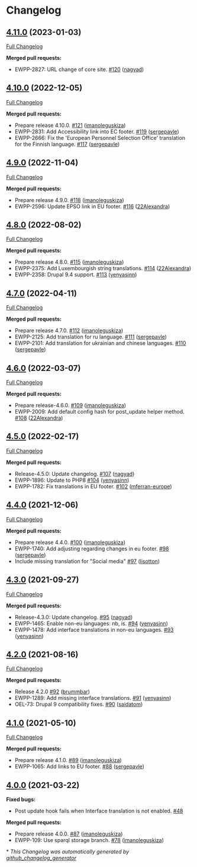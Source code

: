 # Changelog

## [4.11.0](https://github.com/openeuropa/oe_corporate_blocks/tree/4.11.0) (2023-01-03)

[Full Changelog](https://github.com/openeuropa/oe_corporate_blocks/compare/4.10.0...4.11.0)

**Merged pull requests:**

- EWPP-2827: URL change of core site. [\#120](https://github.com/openeuropa/oe_corporate_blocks/pull/120) ([nagyad](https://github.com/nagyad))

## [4.10.0](https://github.com/openeuropa/oe_corporate_blocks/tree/4.10.0) (2022-12-05)

[Full Changelog](https://github.com/openeuropa/oe_corporate_blocks/compare/4.9.0...4.10.0)

**Merged pull requests:**

- Prepare release 4.10.0. [\#121](https://github.com/openeuropa/oe_corporate_blocks/pull/121) ([imanoleguskiza](https://github.com/imanoleguskiza))
- EWPP-2831: Add Accessibility link into EC footer. [\#119](https://github.com/openeuropa/oe_corporate_blocks/pull/119) ([sergepavle](https://github.com/sergepavle))
- EWPP-2666: Fix the 'European Personnel Selection Office' translation for the Finnish language. [\#117](https://github.com/openeuropa/oe_corporate_blocks/pull/117) ([sergepavle](https://github.com/sergepavle))

## [4.9.0](https://github.com/openeuropa/oe_corporate_blocks/tree/4.9.0) (2022-11-04)

[Full Changelog](https://github.com/openeuropa/oe_corporate_blocks/compare/4.8.0...4.9.0)

**Merged pull requests:**

- Prepare release 4.9.0. [\#118](https://github.com/openeuropa/oe_corporate_blocks/pull/118) ([imanoleguskiza](https://github.com/imanoleguskiza))
- EWPP-2596: Update EPSO link in EU footer. [\#116](https://github.com/openeuropa/oe_corporate_blocks/pull/116) ([22Alexandra](https://github.com/22Alexandra))

## [4.8.0](https://github.com/openeuropa/oe_corporate_blocks/tree/4.8.0) (2022-08-02)

[Full Changelog](https://github.com/openeuropa/oe_corporate_blocks/compare/4.7.0...4.8.0)

**Merged pull requests:**

- Prepare release 4.8.0. [\#115](https://github.com/openeuropa/oe_corporate_blocks/pull/115) ([imanoleguskiza](https://github.com/imanoleguskiza))
- EWPP-2375: Add Luxembourgish string translations. [\#114](https://github.com/openeuropa/oe_corporate_blocks/pull/114) ([22Alexandra](https://github.com/22Alexandra))
- EWPP-2358: Drupal 9.4 support. [\#113](https://github.com/openeuropa/oe_corporate_blocks/pull/113) ([yenyasinn](https://github.com/yenyasinn))

## [4.7.0](https://github.com/openeuropa/oe_corporate_blocks/tree/4.7.0) (2022-04-11)

[Full Changelog](https://github.com/openeuropa/oe_corporate_blocks/compare/4.6.0...4.7.0)

**Merged pull requests:**

- Prepare release 4.7.0. [\#112](https://github.com/openeuropa/oe_corporate_blocks/pull/112) ([imanoleguskiza](https://github.com/imanoleguskiza))
- EWPP-2125: Add translation for ru language. [\#111](https://github.com/openeuropa/oe_corporate_blocks/pull/111) ([sergepavle](https://github.com/sergepavle))
- EWPP-2101: Add translation for ukrainian and chinese languages. [\#110](https://github.com/openeuropa/oe_corporate_blocks/pull/110) ([sergepavle](https://github.com/sergepavle))

## [4.6.0](https://github.com/openeuropa/oe_corporate_blocks/tree/4.6.0) (2022-03-07)

[Full Changelog](https://github.com/openeuropa/oe_corporate_blocks/compare/4.5.0...4.6.0)

**Merged pull requests:**

- Prepare release-4.6.0. [\#109](https://github.com/openeuropa/oe_corporate_blocks/pull/109) ([imanoleguskiza](https://github.com/imanoleguskiza))
- EWPP-2009: Add default config hash for post\_update helper method. [\#108](https://github.com/openeuropa/oe_corporate_blocks/pull/108) ([22Alexandra](https://github.com/22Alexandra))

## [4.5.0](https://github.com/openeuropa/oe_corporate_blocks/tree/4.5.0) (2022-02-17)

[Full Changelog](https://github.com/openeuropa/oe_corporate_blocks/compare/4.4.0...4.5.0)

**Merged pull requests:**

- Release-4.5.0: Update changelog. [\#107](https://github.com/openeuropa/oe_corporate_blocks/pull/107) ([nagyad](https://github.com/nagyad))
- EWPP-1896: Update to PHP8 [\#104](https://github.com/openeuropa/oe_corporate_blocks/pull/104) ([yenyasinn](https://github.com/yenyasinn))
- EWPP-1782: Fix translations in EU footer. [\#102](https://github.com/openeuropa/oe_corporate_blocks/pull/102) ([mferran-europe](https://github.com/mferran-europe))

## [4.4.0](https://github.com/openeuropa/oe_corporate_blocks/tree/4.4.0) (2021-12-06)

[Full Changelog](https://github.com/openeuropa/oe_corporate_blocks/compare/4.3.0...4.4.0)

**Merged pull requests:**

- Prepare release 4.4.0. [\#100](https://github.com/openeuropa/oe_corporate_blocks/pull/100) ([imanoleguskiza](https://github.com/imanoleguskiza))
- EWPP-1740: Add adjusting regarding changes in eu footer. [\#98](https://github.com/openeuropa/oe_corporate_blocks/pull/98) ([sergepavle](https://github.com/sergepavle))
- Include missing translation for "Social media" [\#97](https://github.com/openeuropa/oe_corporate_blocks/pull/97) ([lisotton](https://github.com/lisotton))

## [4.3.0](https://github.com/openeuropa/oe_corporate_blocks/tree/4.3.0) (2021-09-27)

[Full Changelog](https://github.com/openeuropa/oe_corporate_blocks/compare/4.2.0...4.3.0)

**Merged pull requests:**

- Release-4.3.0: Update changelog. [\#95](https://github.com/openeuropa/oe_corporate_blocks/pull/95) ([nagyad](https://github.com/nagyad))
- EWPP-1465: Enable non-eu languages: nb, is. [\#94](https://github.com/openeuropa/oe_corporate_blocks/pull/94) ([yenyasinn](https://github.com/yenyasinn))
- EWPP-1478: Add interface translations in non-eu languages. [\#93](https://github.com/openeuropa/oe_corporate_blocks/pull/93) ([yenyasinn](https://github.com/yenyasinn))

## [4.2.0](https://github.com/openeuropa/oe_corporate_blocks/tree/4.2.0) (2021-08-16)

[Full Changelog](https://github.com/openeuropa/oe_corporate_blocks/compare/4.1.0...4.2.0)

**Merged pull requests:**

- Release 4.2.0 [\#92](https://github.com/openeuropa/oe_corporate_blocks/pull/92) ([brummbar](https://github.com/brummbar))
- EWPP-1289: Add missing interface translations. [\#91](https://github.com/openeuropa/oe_corporate_blocks/pull/91) ([yenyasinn](https://github.com/yenyasinn))
- OEL-73: Drupal 9 compatibility fixes. [\#90](https://github.com/openeuropa/oe_corporate_blocks/pull/90) ([saidatom](https://github.com/saidatom))

## [4.1.0](https://github.com/openeuropa/oe_corporate_blocks/tree/4.1.0) (2021-05-10)

[Full Changelog](https://github.com/openeuropa/oe_corporate_blocks/compare/4.0.0...4.1.0)

**Merged pull requests:**

- Prepare release 4.1.0. [\#89](https://github.com/openeuropa/oe_corporate_blocks/pull/89) ([imanoleguskiza](https://github.com/imanoleguskiza))
- EWPP-1065: Add links to EU footer. [\#88](https://github.com/openeuropa/oe_corporate_blocks/pull/88) ([sergepavle](https://github.com/sergepavle))

## [4.0.0](https://github.com/openeuropa/oe_corporate_blocks/tree/4.0.0) (2021-03-22)
**Fixed bugs:**

- Post update hook fails when Interface translation is not enabled. [\#48](https://github.com/openeuropa/oe_corporate_blocks/issues/48)

**Merged pull requests:**

- Prepare release 4.0.0. [\#87](https://github.com/openeuropa/oe_corporate_blocks/pull/87) ([imanoleguskiza](https://github.com/imanoleguskiza))
- EWPP-109: Use sparql storage branch. [\#78](https://github.com/openeuropa/oe_corporate_blocks/pull/78) ([imanoleguskiza](https://github.com/imanoleguskiza))



\* *This Changelog was automatically generated by [github_changelog_generator](https://github.com/github-changelog-generator/github-changelog-generator)*
